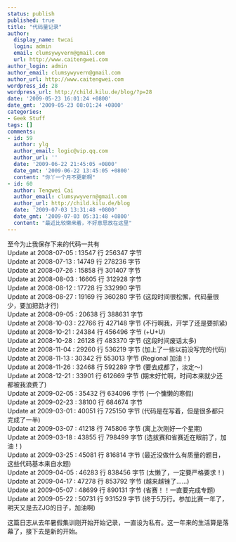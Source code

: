 ```yaml
---
status: publish
published: true
title: "代码量记录"
author:
  display_name: twcai
  login: admin
  email: clumsywyvern@gmail.com
  url: http://www.caitengwei.com
author_login: admin
author_email: clumsywyvern@gmail.com
author_url: http://www.caitengwei.com
wordpress_id: 28
wordpress_url: http://child.kilu.de/blog/?p=28
date: '2009-05-23 16:01:24 +0800'
date_gmt: '2009-05-23 08:01:24 +0800'
categories:
- Geek Stuff
tags: []
comments:
- id: 59
  author: ylg
  author_email: logic@vip.qq.com
  author_url: ''
  date: '2009-06-22 21:45:05 +0800'
  date_gmt: '2009-06-22 13:45:05 +0800'
  content: "你丫一个月不更新啊"
- id: 60
  author: Tengwei Cai
  author_email: clumsywyvern@gmail.com
  author_url: http://child.kilu.de/blog
  date: '2009-07-03 13:31:48 +0800'
  date_gmt: '2009-07-03 05:31:48 +0800'
  content: "最近比较懒来着，不好意思放在这里"
---
```

<p>至今为止我保存下来的代码一共有<br />
Update at 2008-07-05 : 13547 行      256347 字节<br />
Update at 2008-07-13 : 14749 行      278236 字节<br />
Update at 2008-07-26 : 15858 行      301407 字节<br />
Update at 2008-08-03 : 16605 行      312928 字节<br />
Update at 2008-08-12 : 17728 行      332990 字节<br />
Update at 2008-08-27 : 19169 行      360280 字节 (这段时间很松懈，代码量很少，要加把劲才行)<br />
Update at 2008-09-05 : 20638 行      388631 字节<br />
Update at 2008-10-03 : 22766 行      427148 字节 (不行啊我，开学了还是要抓紧)<br />
Update at 2008-10-21 : 24384 行      456496 字节 (+U+U)<br />
Update at 2008-10-28 : 26128 行      483370 字节 (这段时间废话太多)<br />
Update at 2008-11-04 : 29260 行      536219 字节 (加上了一些以前没写完的代码)<br />
Update at 2008-11-13 : 30342 行      553013 字节 (Regional 加油！)<br />
Update at 2008-11-26 : 32468 行      592289 字节 (要去成都了，淡定～)<br />
Update at 2008-12-21 : 33901 行      612669 字节 (期末好忙啊，时间本来就少还都被我浪费了)<br />
Update at 2009-02-05 : 35432 行      634096 字节 (一个慵懒的寒假)<br />
Update at 2009-02-23 : 38100 行      684674 字节<br />
Update at 2009-03-01 : 40051 行      725150 字节 (代码是在写着，但是很多都只完成了一半)<br />
Update at 2009-03-07 : 41218 行      745806 字节 (离上次刚好一个星期)<br />
Update at 2009-03-18 : 43855 行      798499 字节 (选拔赛和省赛近在眼前了，加油！)<br />
Update at 2009-03-25 : 45081 行      816814 字节 (最近没做什么有质量的题目，这些代码基本来自水题)<br />
Update at 2009-04-05 : 46283 行      838456 字节 (太懒了，一定要严格要求！)<br />
Update at 2009-04-17 : 47278 行      853792 字节 (越来越锉了&hellip;&hellip;)<br />
Update at 2009-05-07 : 48699 行      890131 字节 (省赛！！一直要完成专题)<br />
Update at 2009-05-22 : 50731 行      931529 字节 (终于5万行。参加比赛一年了，明天又是去ZJG的日子，加油啊)</p>
<p>这篇日志从去年暑假集训刚开始开始记录，一直设为私有。这一年来的生活算是落幕了，接下去是新的开始。</p>
